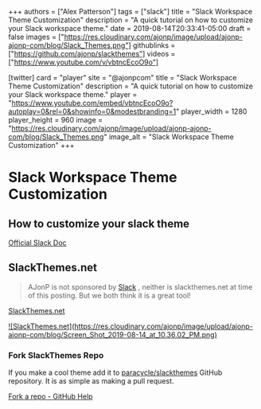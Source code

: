 +++
authors = ["Alex Patterson"]
tags = ["slack"]
title = "Slack Workspace Theme Customization"
description = "A quick tutorial on how to customize your Slack workspace theme."
date = 2019-08-14T20:33:41-05:00
draft = false
images = ["https://res.cloudinary.com/ajonp/image/upload/ajonp-ajonp-com/blog/Slack_Themes.png"]
githublinks = ["https://github.com/ajonp/slackthemes"]
videos = ["https://www.youtube.com/v/vbtncEcoO9o"]

[twitter]
  card = "player"
  site = "@ajonpcom"
  title = "Slack Workspace Theme Customization"
  description = "A quick tutorial on how to customize your Slack workspace theme."
  player = "https://www.youtube.com/embed/vbtncEcoO9o?autoplay=0&rel=0&showinfo=0&modestbranding=1"
  player_width = 1280
  player_height = 960
  image = "https://res.cloudinary.com/ajonp/image/upload/ajonp-ajonp-com/blog/Slack_Themes.png"
  image_alt = "Slack Workspace Theme Customization"
+++

# Slack Workspace Theme Customization

## How to customize your slack theme 

[Official Slack Doc](https://get.slack.help/hc/en-us/articles/205166337-Customize-your-Slack-theme)

## SlackThemes.net

> AJonP is not sponsored by <a href="https://slack.com/" target="_blank">Slack</a> , neither is slackthemes.net at time of this posting.
> But we both think it is a great tool!

[SlackThemes.net](https://slackthemes.net/#/myplanet)

<a href="https://slackthemes.net/#/myplanet" target="_blank">
![SlackThemes.net](https://res.cloudinary.com/ajonp/image/upload/ajonp-ajonp-com/blog/Screen_Shot_2019-08-14_at_10.36.02_PM.png)
</a>

### Fork SlackThemes Repo

If you make a cool theme add it to [paracycle/slackthemes](https://github.com/paracycle/slackthemes) GitHub repository. It is as simple as making a pull request.

[Fork a repo - GitHub Help](https://help.github.com/en/articles/fork-a-repo)
